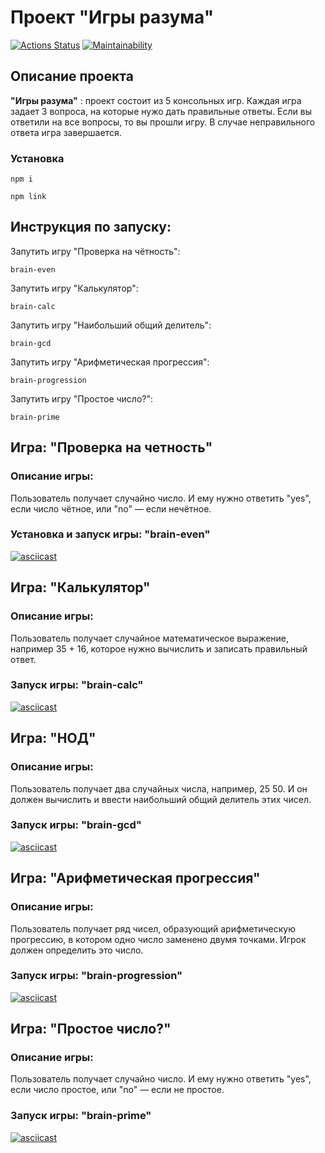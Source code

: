 # Проект "Игры разума"

[![Actions Status](https://github.com/polinakren/frontend-project-44/actions/workflows/hexlet-check.yml/badge.svg)](https://github.com/polinakren/frontend-project-44/actions)
[![Maintainability](https://api.codeclimate.com/v1/badges/995b1a6afa32e9e9cc6b/maintainability)](https://codeclimate.com/github/polinakren/frontend-project-44/maintainability)

## Описание проекта
__"Игры разума"__ : проект состоит из 5 консольных игр. Каждая игра задает 3 вопроса, на которые нужо дать правильные ответы. Если вы ответили на все вопросы, то вы прошли игру. В случае неправильного ответа игра завершается.

### Установка

```
npm i
```
```
npm link
```

## Инструкция по запуску:

Запутить игру "Проверка на чётность":

```
brain-even
```

Запутить игру "Калькулятор":

```
brain-calc
```

Запутить игру "Наибольший общий делитель":

```
brain-gcd
```

Запутить игру "Арифметическая прогрессия":

```
brain-progression
```

Запутить игру "Простое число?":

```
brain-prime
```

## Игра: "Проверка на четность"
### Описание игры:
Пользователь получает случайно число. И ему нужно ответить "yes", если число чётное, или "no" — если нечётное.
### Установка и запуск игры: __"brain-even"__

[![asciicast](https://asciinema.org/a/Iemv1n64oexx8YAKRdC9I4Wzt.svg)](https://asciinema.org/a/Iemv1n64oexx8YAKRdC9I4Wzt)

## Игра: "Калькулятор"
### Описание игры:
Пользователь получает случайное математическое выражение, например 35 + 16, которое нужно вычислить и записать правильный ответ.
### Запуск игры: __"brain-calc"__
[![asciicast](https://asciinema.org/a/b7LNt4BdKHGG6u1WnA9vbRdfX.svg)](https://asciinema.org/a/b7LNt4BdKHGG6u1WnA9vbRdfX)

## Игра: "НОД"
### Описание игры:
Пользователь получает два случайных числа, например, 25 50. И он должен вычислить и ввести наибольший общий делитель этих чисел.
### Запуск игры: __"brain-gcd"__
[![asciicast](https://asciinema.org/a/H6uOTR84mVNUjvJWkICM6aSbT.svg)](https://asciinema.org/a/H6uOTR84mVNUjvJWkICM6aSbT)

## Игра: "Арифметическая прогрессия"
### Описание игры:
Пользователь получает ряд чисел, образующий арифметическую прогрессию, в котором одно число заменено двумя точками. Игрок должен определить это число.
### Запуск игры: __"brain-progression"__
[![asciicast](https://asciinema.org/a/N6lo3I0DENbIppq4S79h73rWy.svg)](https://asciinema.org/a/N6lo3I0DENbIppq4S79h73rWy)

## Игра: "Простое число?"
### Описание игры:
Пользователь получает случайно число. И ему нужно ответить "yes", если число простое, или "no" — если не простое.
### Запуск игры: __"brain-prime"__
[![asciicast](https://asciinema.org/a/OOBwsMZFo3UaBnIYkDBjrUFoP.svg)](https://asciinema.org/a/OOBwsMZFo3UaBnIYkDBjrUFoP)
